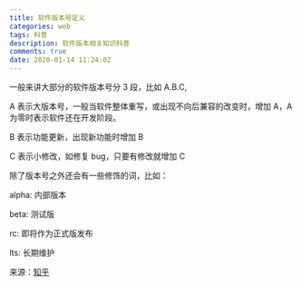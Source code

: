 ```yaml
---
title: 软件版本号定义
categories: web
tags: 科普
description: 软件版本相关知识科普
comments: true
date: 2020-01-14 11:24:02
---
```


一般来讲大部分的软件版本号分 3 段，比如 A.B.C,

A 表示大版本号，一般当软件整体重写，或出现不向后兼容的改变时，增加 A，A 为零时表示软件还在开发阶段。

B 表示功能更新，出现新功能时增加 B

C 表示小修改，如修复 bug，只要有修改就增加 C

除了版本号之外还会有一些修饰的词，比如：

alpha: 内部版本

beta: 测试版

rc: 即将作为正式版发布

lts: 长期维护

来源：[知乎](https://www.zhihu.com/question/20289602/answer/20068112)
